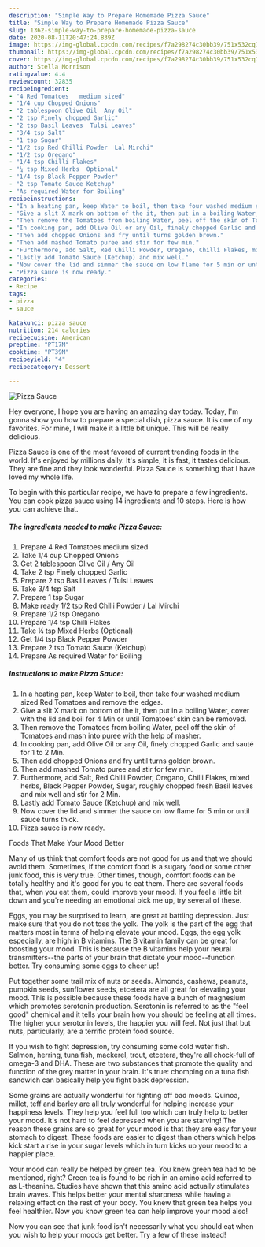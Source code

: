 ```yaml
---
description: "Simple Way to Prepare Homemade Pizza Sauce"
title: "Simple Way to Prepare Homemade Pizza Sauce"
slug: 1362-simple-way-to-prepare-homemade-pizza-sauce
date: 2020-08-11T20:47:24.839Z
image: https://img-global.cpcdn.com/recipes/f7a298274c30bb39/751x532cq70/pizza-sauce-recipe-main-photo.jpg
thumbnail: https://img-global.cpcdn.com/recipes/f7a298274c30bb39/751x532cq70/pizza-sauce-recipe-main-photo.jpg
cover: https://img-global.cpcdn.com/recipes/f7a298274c30bb39/751x532cq70/pizza-sauce-recipe-main-photo.jpg
author: Stella Morrison
ratingvalue: 4.4
reviewcount: 32835
recipeingredient:
- "4 Red Tomatoes   medium sized"
- "1/4 cup Chopped Onions"
- "2 tablespoon Olive Oil  Any Oil"
- "2 tsp Finely chopped Garlic"
- "2 tsp Basil Leaves  Tulsi Leaves"
- "3/4 tsp Salt"
- "1 tsp Sugar"
- "1/2 tsp Red Chilli Powder  Lal Mirchi"
- "1/2 tsp Oregano"
- "1/4 tsp Chilli Flakes"
- "¼ tsp Mixed Herbs  Optional"
- "1/4 tsp Black Pepper Powder"
- "2 tsp Tomato Sauce Ketchup"
- "As required Water for Boiling"
recipeinstructions:
- "In a heating pan, keep Water to boil, then take four washed medium sized Red Tomatoes and remove the edges."
- "Give a slit X mark on bottom of the it, then put in a boiling Water, cover with the lid and boil for 4 Min or until Tomatoes’ skin can be removed."
- "Then remove the Tomatoes from boiling Water, peel off the skin of Tomatoes and mash into puree with the help of masher."
- "In cooking pan, add Olive Oil or any Oil, finely chopped Garlic and sauté for 1 to 2 Min."
- "Then add chopped Onions and fry until turns golden brown."
- "Then add mashed Tomato puree and stir for few min."
- "Furthermore, add Salt, Red Chilli Powder, Oregano, Chilli Flakes, mixed herbs, Black Pepper Powder, Sugar, roughly chopped fresh Basil leaves and mix well and stir for 2 Min."
- "Lastly add Tomato Sauce (Ketchup) and mix well."
- "Now cover the lid and simmer the sauce on low flame for 5 min or until sauce turns thick."
- "Pizza sauce is now ready."
categories:
- Recipe
tags:
- pizza
- sauce

katakunci: pizza sauce 
nutrition: 214 calories
recipecuisine: American
preptime: "PT17M"
cooktime: "PT39M"
recipeyield: "4"
recipecategory: Dessert

---
```



![Pizza Sauce](https://img-global.cpcdn.com/recipes/f7a298274c30bb39/751x532cq70/pizza-sauce-recipe-main-photo.jpg)

Hey everyone, I hope you are having an amazing day today. Today, I'm gonna show you how to prepare a special dish, pizza sauce. It is one of my favorites. For mine, I will make it a little bit unique. This will be really delicious.



Pizza Sauce is one of the most favored of current trending foods in the world. It's enjoyed by millions daily. It's simple, it is fast, it tastes delicious. They are fine and they look wonderful. Pizza Sauce is something that I have loved my whole life.


To begin with this particular recipe, we have to prepare a few ingredients. You can cook pizza sauce using 14 ingredients and 10 steps. Here is how you can achieve that.

<!--inarticleads1-->

##### The ingredients needed to make Pizza Sauce:

1. Prepare 4 Red Tomatoes   medium sized
1. Take 1/4 cup Chopped Onions
1. Get 2 tablespoon Olive Oil / Any Oil
1. Take 2 tsp Finely chopped Garlic
1. Prepare 2 tsp Basil Leaves / Tulsi Leaves
1. Take 3/4 tsp Salt
1. Prepare 1 tsp Sugar
1. Make ready 1/2 tsp Red Chilli Powder / Lal Mirchi
1. Prepare 1/2 tsp Oregano
1. Prepare 1/4 tsp Chilli Flakes
1. Take ¼ tsp Mixed Herbs  (Optional)
1. Get 1/4 tsp Black Pepper Powder
1. Prepare 2 tsp Tomato Sauce (Ketchup)
1. Prepare As required Water for Boiling




<!--inarticleads2-->

##### Instructions to make Pizza Sauce:

1. In a heating pan, keep Water to boil, then take four washed medium sized Red Tomatoes and remove the edges.
1. Give a slit X mark on bottom of the it, then put in a boiling Water, cover with the lid and boil for 4 Min or until Tomatoes’ skin can be removed.
1. Then remove the Tomatoes from boiling Water, peel off the skin of Tomatoes and mash into puree with the help of masher.
1. In cooking pan, add Olive Oil or any Oil, finely chopped Garlic and sauté for 1 to 2 Min.
1. Then add chopped Onions and fry until turns golden brown.
1. Then add mashed Tomato puree and stir for few min.
1. Furthermore, add Salt, Red Chilli Powder, Oregano, Chilli Flakes, mixed herbs, Black Pepper Powder, Sugar, roughly chopped fresh Basil leaves and mix well and stir for 2 Min.
1. Lastly add Tomato Sauce (Ketchup) and mix well.
1. Now cover the lid and simmer the sauce on low flame for 5 min or until sauce turns thick.
1. Pizza sauce is now ready.




Foods That Make Your Mood Better


Many of us think that comfort foods are not good for us and that we should avoid them. Sometimes, if the comfort food is a sugary food or some other junk food, this is very true. Other times, though, comfort foods can be totally healthy and it's good for you to eat them. There are several foods that, when you eat them, could improve your mood. If you feel a little bit down and you're needing an emotional pick me up, try several of these.

Eggs, you may be surprised to learn, are great at battling depression. Just make sure that you do not toss the yolk. The yolk is the part of the egg that matters most in terms of helping elevate your mood. Eggs, the egg yolk especially, are high in B vitamins. The B vitamin family can be great for boosting your mood. This is because the B vitamins help your neural transmitters--the parts of your brain that dictate your mood--function better. Try consuming some eggs to cheer up!

Put together some trail mix of nuts or seeds. Almonds, cashews, peanuts, pumpkin seeds, sunflower seeds, etcetera are all great for elevating your mood. This is possible because these foods have a bunch of magnesium which promotes serotonin production. Serotonin is referred to as the "feel good" chemical and it tells your brain how you should be feeling at all times. The higher your serotonin levels, the happier you will feel. Not just that but nuts, particularly, are a terrific protein food source.

If you wish to fight depression, try consuming some cold water fish. Salmon, herring, tuna fish, mackerel, trout, etcetera, they're all chock-full of omega-3 and DHA. These are two substances that promote the quality and function of the grey matter in your brain. It's true: chomping on a tuna fish sandwich can basically help you fight back depression. 

Some grains are actually wonderful for fighting off bad moods. Quinoa, millet, teff and barley are all truly wonderful for helping increase your happiness levels. They help you feel full too which can truly help to better your mood. It's not hard to feel depressed when you are starving! The reason these grains are so great for your mood is that they are easy for your stomach to digest. These foods are easier to digest than others which helps kick start a rise in your sugar levels which in turn kicks up your mood to a happier place.

Your mood can really be helped by green tea. You knew green tea had to be mentioned, right? Green tea is found to be rich in an amino acid referred to as L-theanine. Studies have shown that this amino acid actually stimulates brain waves. This helps better your mental sharpness while having a relaxing effect on the rest of your body. You knew that green tea helps you feel healthier. Now you know green tea can help improve your mood also!

Now you can see that junk food isn't necessarily what you should eat when you wish to help your moods get better. Try a few of these instead!

